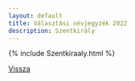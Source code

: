 ```yaml
---
layout: default
title: Választási névjegyzék 2022
description: Szentkirály
---
```


{% include Szentkiraaly.html %}

[Vissza](./)